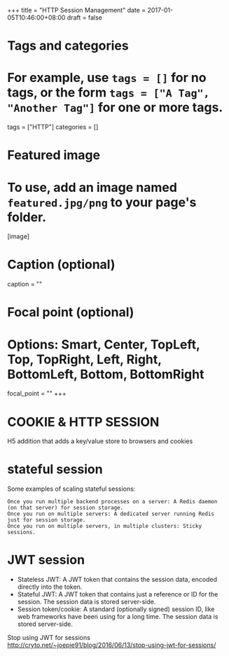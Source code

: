 +++
title = "HTTP Session Management"
date = 2017-01-05T10:46:00+08:00
draft = false

# Tags and categories
# For example, use `tags = []` for no tags, or the form `tags = ["A Tag", "Another Tag"]` for one or more tags.
tags = ["HTTP"]
categories = []

# Featured image
# To use, add an image named `featured.jpg/png` to your page's folder. 
[image]
  # Caption (optional)
  caption = ""

  # Focal point (optional)
  # Options: Smart, Center, TopLeft, Top, TopRight, Left, Right, BottomLeft, Bottom, BottomRight
  focal_point = ""
+++

# COOKIE & HTTP SESSION

H5 addition that adds a key/value store to browsers and cookies

# stateful session

Some examples of scaling stateful sessions:

    Once you run multiple backend processes on a server: A Redis daemon (on that server) for session storage.
    Once you run on multiple servers: A dedicated server running Redis just for session storage.
    Once you run on multiple servers, in multiple clusters: Sticky sessions.



# JWT session

- Stateless JWT: A JWT token that contains the session data, encoded directly into the token.
- Stateful JWT: A JWT token that contains just a reference or ID for the session. The session data is stored server-side.
- Session token/cookie: A standard (optionally signed) session ID, like web frameworks have been using for a long time. The session data is stored server-side.


Stop using JWT for sessions
http://cryto.net/~joepie91/blog/2016/06/13/stop-using-jwt-for-sessions/



